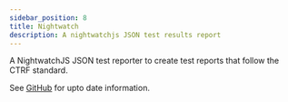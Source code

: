 ```yaml
---
sidebar_position: 8
title: Nightwatch
description: A nightwatchjs JSON test results report
---
```


A NightwatchJS JSON test reporter to create test reports that follow the CTRF standard.

See [GitHub](https://github.com/ctrf-io/nightwatch-ctrf-json-reporter) for upto date information.
